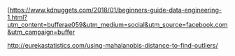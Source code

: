 [https://www.kdnuggets.com/2018/01/beginners-guide-data-engineering-1.html?utm_content=bufferae059&utm_medium=social&utm_source=facebook.com&utm_campaign=buffer

http://eurekastatistics.com/using-mahalanobis-distance-to-find-outliers/
